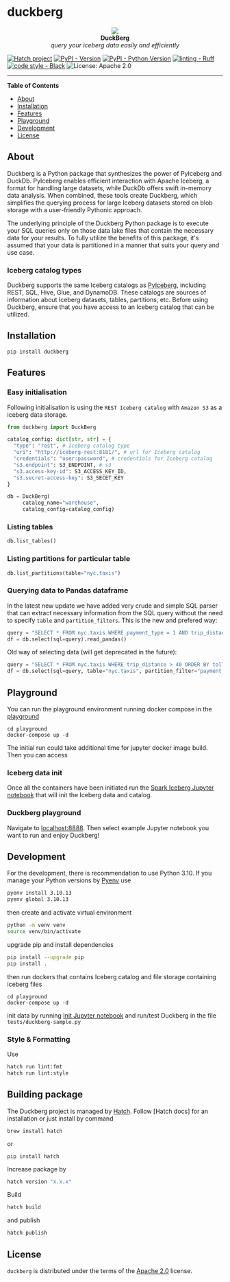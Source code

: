 # duckberg

<p align="center">
  <img src="https://raw.githubusercontent.com/slidoapp/duckberg/main/static/images/duckberg.png" /> <br />
  <strong>DuckBerg</strong> <br />
  <em>query your iceberg data easily and efficiently</em>
</p>


[![Hatch project](https://img.shields.io/badge/%F0%9F%A5%9A-Hatch-4051b5.svg)](https://github.com/pypa/hatch) 
[![PyPI - Version](https://img.shields.io/pypi/v/duckberg.svg)](https://pypi.org/project/duckberg)
[![PyPI - Python Version](https://img.shields.io/pypi/pyversions/duckberg.svg)](https://pypi.org/project/duckberg)
[![linting - Ruff](https://img.shields.io/endpoint?url=https://raw.githubusercontent.com/astral-sh/ruff/main/assets/badge/v2.json)](https://github.com/astral-sh/ruff)
[![code style - Black](https://img.shields.io/badge/code%20style-black-000000.svg)](https://github.com/psf/black)
![License: Apache 2.0](https://img.shields.io/badge/License-Apache_2.0-green.svg)

-----

**Table of Contents**

- [About](#about)
- [Installation](#installation)
- [Features](#features)
- [Playground](#playground)
- [Development](#development)
- [License](#license)

## About
Duckberg is a Python package that synthesizes the power of PyIceberg and DuckDb. PyIceberg enables efficient 
interaction with Apache Iceberg, a format for handling large datasets, while DuckDb offers swift in-memory data 
analysis. When combined, these tools create Duckberg, which simplifies the querying process for large Iceberg 
datasets stored on blob storage with a user-friendly Pythonic approach.

The underlying principle of the Duckberg Python package is to execute your SQL queries only on those data lake files 
that contain the necessary data for your results. To fully utilize the benefits of this package, it's assumed that 
your data is partitioned in a manner that suits your query and use case.

### Iceberg catalog types
Duckberg supports the same Iceberg catalogs as [PyIceberg](https://py.iceberg.apache.org/configuration/), including 
REST, SQL, Hive, Glue, and DynamoDB. These catalogs are sources of information about Iceberg datasets, tables, 
partitions, etc. Before using Duckberg, ensure that you have access to an Iceberg catalog that can be utilized.

## Installation

```console
pip install duckberg
```

## Features

### Easy initialisation
Following initialisation is using the `REST Iceberg catalog` with `Amazon S3` as a iceberg data storage.

```python
from duckberg import DuckBerg

catalog_config: dict[str, str] = {
  "type": "rest", # Iceberg catalog type 
  "uri": "http://iceberg-rest:8181/", # url for Iceberg catalog
  "credentials": "user:password", # credentials for Iceberg catalog
  "s3.endpoint": S3_ENDPOINT, # s3 
  "s3.access-key-id": S3_ACCESS_KEY_ID,
  "s3.secret-access-key": S3_SECET_KEY
}

db = DuckBerg(
     catalog_name="warehouse",
     catalog_config=catalog_config)
```

### Listing tables

```python
db.list_tables()
```

### Listing partitions for particular table

```python
db.list_partitions(table="nyc.taxis")
```

### Querying data to Pandas dataframe

In the latest new update we have added very crude and simple SQL parser that can extract necessary information from the SQL query without the need to specify `table` and `partition_filters`. This is the new and prefered way:

```python
query = "SELECT * FROM nyc.taxis WHERE payment_type = 1 AND trip_distance > 40 ORDER BY tolls_amount DESC"
df = db.select(sql=query).read_pandas()
```

Old way of selecting data (will get deprecated in the future):

```python
query = "SELECT * FROM nyc.taxis WHERE trip_distance > 40 ORDER BY tolls_amount DESC"
df = db.select(sql=query, table="nyc.taxis", partition_filter="payment_type = 1").read_pandas()
```

## Playground
You can run the playground environment running docker compose in the [playground](./playground)

```shell
cd playground
docker-compose up -d
```

The initial run could take additional time for jupyter docker image build. Then you can access

### Iceberg data init
Once all the containers have been initiated run the [Spark Iceberg Jupyter notebook](http://localhost:8889/notebooks/000%20Init%20Iceberg%20data.ipynb) that will
init the Iceberg data and catalog.

### Duckberg playground
Navigate to [localhost:8888](http://localhost:8888). Then select example Jupyter notebook you want to run and enjoy Duckberg!

## Development
For the development, there is recommendation to use Python 3.10. If you manage your Python versions by 
[Pyenv](https://github.com/pyenv/pyenv) use 

```bash
pyenv install 3.10.13
pyenv global 3.10.13
```

then create and activate virtual environment
```bash
python -m venv venv
source venv/bin/activate 
```

upgrade pip and install dependencies

```bash
pip install --upgrade pip
pip install .
```

then run dockers that contains Iceberg catalog and file storage containing iceberg files

```shell
cd playground
docker-compose up -d
```

init data by running [Init Jupyter notebook](http://localhost:8889/notebooks/000%20Init%20Iceberg%20data.ipynb) and
run/test Duckberg in the file `tests/duckberg-sample.py`

### Style & Formatting

Use 

```bash
hatch run lint:fmt
hatch run lint:style
```

## Building package

The Duckberg project is managed by [Hatch](https://hatch.pypa.io/latest/). Follow [Hatch docs] for an installation
or just install by command

```shell
brew install hatch
```

or 

```shell
pip install hatch
```

Increase package by
```bash
hatch version "x.x.x"
```

Build 
```bash
hatch build
```

and publish
```bash
hatch publish
```
## License

`duckberg` is distributed under the terms of the [Apache 2.0](https://www.apache.org/licenses/LICENSE-2.0.txt) license.
